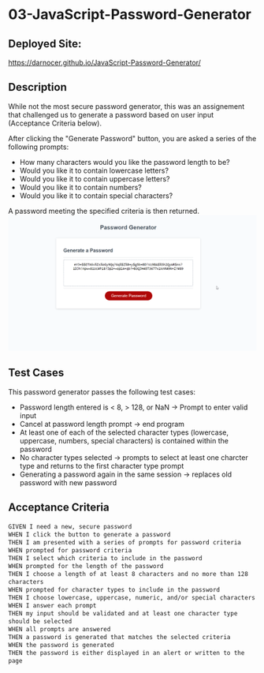 # 03-JavaScript-Password-Generator

## Deployed Site:

https://darnocer.github.io/JavaScript-Password-Generator/

## Description

While not the most secure password generator, this was an assignement that challenged us to generate a password based on user input (Acceptance Criteria below).

After clicking the "Generate Password" button, you are asked a series of the following prompts:

- How many characters would you like the password length to be?
- Would you like it to contain lowercase letters?
- Would you like it to contain uppercase letters?
- Would you like it to contain numbers?
- Would you like it to contain special characters?

A password meeting the specified criteria is then returned.
![password](./Assets/images/password.png)

## Test Cases

This password generator passes the following test cases:

- Password length entered is < 8, > 128, or NaN -> Prompt to enter valid input
- Cancel at password length prompt -> end program
- At least one of each of the selected character types (lowercase, uppercase, numbers, special characters) is contained within the password
- No character types selected -> prompts to select at least one charcter type and returns to the first character type prompt
- Generating a password again in the same session -> replaces old password with new password

## Acceptance Criteria

```
GIVEN I need a new, secure password
WHEN I click the button to generate a password
THEN I am presented with a series of prompts for password criteria
WHEN prompted for password criteria
THEN I select which criteria to include in the password
WHEN prompted for the length of the password
THEN I choose a length of at least 8 characters and no more than 128 characters
WHEN prompted for character types to include in the password
THEN I choose lowercase, uppercase, numeric, and/or special characters
WHEN I answer each prompt
THEN my input should be validated and at least one character type should be selected
WHEN all prompts are answered
THEN a password is generated that matches the selected criteria
WHEN the password is generated
THEN the password is either displayed in an alert or written to the page
```
